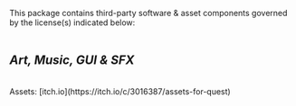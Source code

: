 This package contains third-party software & asset components governed by the license(s) indicated below:
<br><br>

## _Art, Music, GUI & SFX_
<br>
Assets: [itch.io](https://itch.io/c/3016387/assets-for-quest)
